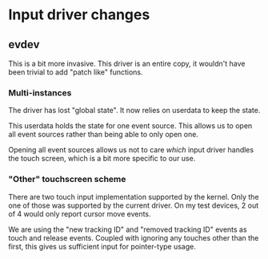 Input driver changes
====================

evdev
-----

This is a bit more invasive. This driver is an entire copy, it wouldn't have
been trivial to add "patch like" functions.

### Multi-instances

The driver has lost "global state". It now relies on userdata to keep the state.

This userdata holds the state for one event source. This allows us to open all
event sources rather than being able to only open one.

Opening all event sources allows us not to care *which* input driver handles
the touch screen, which is a bit more specific to our use.

### "Other" touchscreen scheme

There are two touch input implementation supported by the kernel. Only the one
of those was supported by the current driver. On my test devices, 2 out of 4
would only report cursor move events.

We are using the "new tracking ID" and "removed tracking ID" events as touch
and release events. Coupled with ignoring any touches other than the first,
this gives us sufficient input for pointer-type usage.
